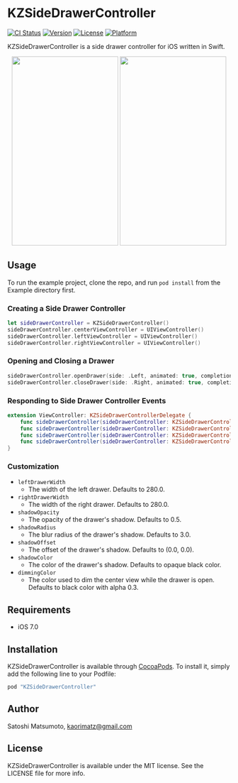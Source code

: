 # KZSideDrawerController

[![CI Status](http://img.shields.io/travis/kaorimatz/KZSideDrawerController.svg?style=flat-square)](https://travis-ci.org/kaorimatz/KZSideDrawerController)
[![Version](https://img.shields.io/cocoapods/v/KZSideDrawerController.svg?style=flat-square)](http://cocoapods.org/pods/KZSideDrawerController)
[![License](https://img.shields.io/cocoapods/l/KZSideDrawerController.svg?style=flat-square)](http://cocoapods.org/pods/KZSideDrawerController)
[![Platform](https://img.shields.io/cocoapods/p/KZSideDrawerController.svg?style=flat-square)](http://cocoapods.org/pods/KZSideDrawerController)

KZSideDrawerController is a side drawer controller for iOS written in Swift.

<p align="center">
  <img src="http://kaorimatz.github.io/KZSideDrawerController/screenshots/1.png" width="240" height="426"/>
  <img src="http://kaorimatz.github.io/KZSideDrawerController/screenshots/2.png" width="240" height="426"/>
</p>

## Usage

To run the example project, clone the repo, and run `pod install` from the Example directory first.

### Creating a Side Drawer Controller

```swift
let sideDrawerController = KZSideDrawerController()
sideDrawerController.centerViewController = UIViewController()
sideDrawerController.leftViewController = UIViewController()
sideDrawerController.rightViewController = UIViewController()
```

### Opening and Closing a Drawer

```swift
sideDrawerController.openDrawer(side: .Left, animated: true, completion: nil)
sideDrawerController.closeDrawer(side: .Right, animated: true, completion: nil)
```

### Responding to Side Drawer Controller Events

```swift
extension ViewController: KZSideDrawerControllerDelegate {
    func sideDrawerController(sideDrawerController: KZSideDrawerController, willOpenViewController viewController: UIViewController, forSide side: KZDrawerSide, animated: Bool) {}
    func sideDrawerController(sideDrawerController: KZSideDrawerController, didOpenViewController viewController: UIViewController, forSide side: KZDrawerSide, animated: Bool) {}
    func sideDrawerController(sideDrawerController: KZSideDrawerController, willCloseViewController viewController: UIViewController, forSide side: KZDrawerSide, animated: Bool) {}
    func sideDrawerController(sideDrawerController: KZSideDrawerController, didCloseViewController viewController: UIViewController, forSide side: KZDrawerSide, animated: Bool) {}
}
```

### Customization

- `leftDrawerWidth`
    - The width of the left drawer. Defaults to 280.0.
- `rightDrawerWidth`
    - The width of the right drawer. Defaults to 280.0.
- `shadowOpacity`
    - The opacity of the drawer's shadow. Defaults to 0.5.
- `shadowRadius`
    - The blur radius of the drawer's shadow. Defaults to 3.0.
- `shadowOffset`
    - The offset of the drawer's shadow. Defaults to (0.0, 0.0).
- `shadowColor`
    - The color of the drawer's shadow. Defaults to opaque black color.
- `dimmingColor`
    - The color used to dim the center view while the drawer is open. Defaults to black color with alpha 0.3.

## Requirements

- iOS 7.0

## Installation

KZSideDrawerController is available through [CocoaPods](http://cocoapods.org). To install
it, simply add the following line to your Podfile:

```ruby
pod "KZSideDrawerController"
```

## Author

Satoshi Matsumoto, kaorimatz@gmail.com

## License

KZSideDrawerController is available under the MIT license. See the LICENSE file for more info.
